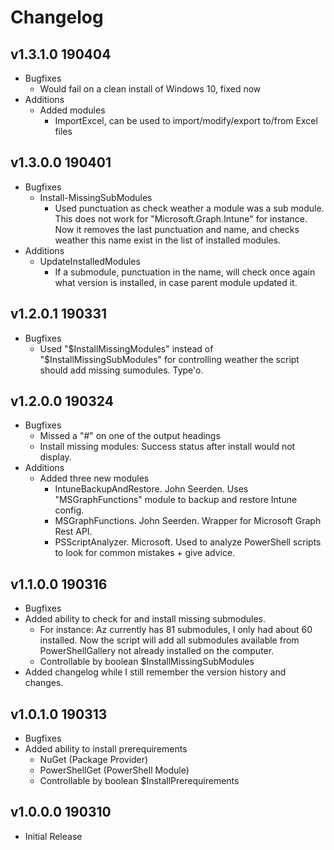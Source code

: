 # Changelog
## v1.3.1.0 190404
* Bugfixes
	* Would fail on a clean install of Windows 10, fixed now
* Additions
	* Added modules
		* ImportExcel, can be used to import/modify/export to/from Excel files

## v1.3.0.0 190401
* Bugfixes
	* Install-MissingSubModules
		* Used punctuation as check weather a module was a sub module. This does not work for "Microsoft.Graph.Intune" for instance. Now it removes the last punctuation and name, and checks weather this name exist in the list of installed modules.
* Additions
	* UpdateInstalledModules
		* If a submodule, punctuation in the name, will check once again what version is installed, in case parent module updated it.

## v1.2.0.1 190331
* Bugfixes
	* Used "$InstallMissingModules" instead of "$InstallMissingSubModules" for controlling weather the script should add missing sumodules. Type'o.

## v1.2.0.0 190324
* Bugfixes
	* Missed a "#" on one of the output headings
	* Install missing modules: Success status after install would not display.
* Additions
	* Added three new modules
		* IntuneBackupAndRestore. John Seerden. Uses "MSGraphFunctions" module to backup and restore Intune config.
		* MSGraphFunctions. John Seerden. Wrapper for Microsoft Graph Rest API.
		* PSScriptAnalyzer. Microsoft. Used to analyze PowerShell scripts to look for common mistakes + give advice.

## v1.1.0.0 190316
* Bugfixes
* Added ability to check for and install missing submodules.
	* For instance: Az currently has 81 submodules, I only had about 60 installed. Now the script will add all submodules available from PowerShellGallery not already installed on the computer.
	* Controllable by boolean $InstallMissingSubModules
* Added changelog while I still remember the version history and changes.


## v1.0.1.0 190313
* Bugfixes
* Added ability to install prerequirements
	* NuGet (Package Provider)
	* PowerShellGet (PowerShell Module)
	* Controllable by boolean $InstallPrerequirements


## v1.0.0.0 190310
* Initial Release